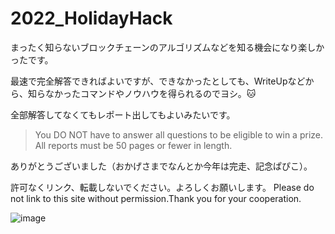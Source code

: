 # 2022_HolidayHack

まったく知らないブロックチェーンのアルゴリズムなどを知る機会になり楽しかったです。

最速で完全解答できればよいですが、できなかったとしても、WriteUpなどから、知らなかったコマンドやノウハウを得られるのでヨシ。🐱

全部解答してなくてもレポート出してもよいみたいです。

>You DO NOT have to answer all questions to be eligible to win a prize. All reports must be 50 pages or fewer in length.

ありがとうございました（おかげさまでなんとか今年は完走、記念ぱぴこ）。

許可なくリンク、転載しないでください。よろしくお願いします。
Please do not link to this site without permission.Thank you for your cooperation.

![image](https://user-images.githubusercontent.com/6504854/210521073-37809525-8505-4299-9560-1717c0b3ac5f.png)
